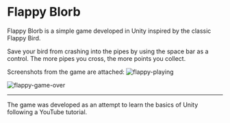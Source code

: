 # Flappy Blorb

Flappy Blorb is a simple game developed in Unity inspired by the classic Flappy Bird. 

Save your bird from crashing into the pipes by using the space bar as a control. The more pipes you cross, the more points you collect. 

Screenshots from the game are attached:
![flappy-playing](https://github.com/user-attachments/assets/64b8fb9b-78d6-4475-be30-b1734b77ccc5)

![flappy-game-over](https://github.com/user-attachments/assets/052ae4be-594d-4fa2-be48-a2010152fce8)


-------------------------------------------

The game was developed as an attempt to learn the basics of Unity following a YouTube tutorial. 


